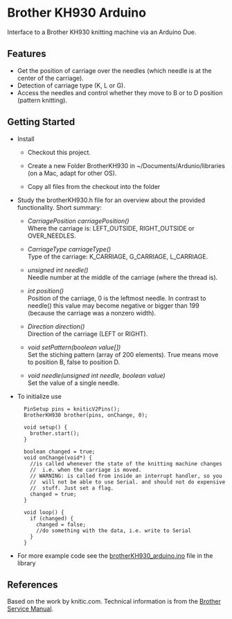 Brother KH930 Arduino
=====================

Interface to a Brother KH930 knitting machine via an Arduino Due.

Features
--------
* Get the position of carriage over the needles (which needle is at the center of the carriage).
* Detection of carriage type (K, L or G).
* Access the needles and control whether they move to B or to D position (pattern knitting).


Getting Started
---------------
* Install
    * Checkout this project.

    * Create a new Folder BrotherKH930 in ~/Documents/Ardunio/libraries (on a Mac, adapt for other OS).

    * Copy all files from the checkout into the folder

* Study the brotherKH930.h file for an overview about the provided functionality.
  Short summary:
    * _CarriagePosition carriagePosition()_  
      Where the carriage is: LEFT_OUTSIDE, RIGHT_OUTSIDE or OVER_NEEDLES.
    * _CarriageType carriageType()_  
      Type of the carriage: K_CARRIAGE, G_CARRIAGE, L_CARRIAGE.
    * _unsigned int needle()_  
      Needle number at the middle of the carriage (where the thread is).
    * _int position()_  
      Position of the carriage, 0 is the leftmost needle. In contrast to needle() this value
      may become negative or bigger than 199 (because the carriage was a nonzero width).
    * _Direction direction()_  
      Direction of the carriage (LEFT or RIGHT).

    * _void setPattern(boolean value[])_  
      Set the stiching pattern (array of 200 elements). True means move to position B, false to position D.
    * _void needle(unsigned int needle, boolean value)_  
      Set the value of a single needle.

* To initialize use

        PinSetup pins = kniticV2Pins();
        BrotherKH930 brother(pins, onChange, 0);

        void setup() {
          brother.start();
        }

        boolean changed = true;
        void onChange(void*) {
          //is called whenever the state of the knitting machine changes
          //  i.e. when the carriage is moved.
          // WARNING: is called from inside an interrupt handler, so you
          //  will not be able to use Serial. and should not do expensive
          //  stuff. Just set a flag.
          changed = true;
        }

        void loop() {
          if (changed) {
            changed = false;
            //do something with the data, i.e. write to Serial
          }
        }

* For more example code see the [brotherKH930_arduino.ino](blob/master/brotherKH930_arduino.ino) file in the library

References
----------
Based on the work by knitic.com. Technical information is from the
[Brother Service Manual](https://github.com/msiegenthaler/knitting/blob/master/Manuals/Technical/Service%20Manual%20KH930%20incl.%20KG89II.pdf).
